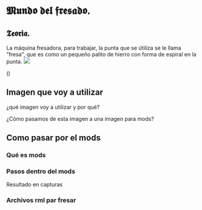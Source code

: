 # 𝕸𝖚𝖓𝖉𝖔 𝖉𝖊𝖑 𝖋𝖗𝖊𝖘𝖆𝖉𝖔.

## 𝕿𝖊𝖔𝖗𝖎𝖆.
La máquina fresadora, para trabajar, la punta que se útiliza se le llama "fresa", que es como un pequeño palito de hierro con forma de espiral en la punta.
![](https://ae01.alicdn.com/kf/HTB1PYutOVXXXXXaXpXXq6xXFXXXm/Fresa-fresadora-de-1-16-1-2-pulgadas-fresa-fresadora-HSS-4-cuchillas-CNC-herramientas-fresadora.jpg_q50.jpg)

()

## Imagen que voy a utilizar

¿qué imagen voy a utilizar y por qué?

¿Cómo pasamos de esta imagen a una imagen para mods?

## Como pasar por el mods

### Qué es mods

### Pasos dentro del mods

Resultado en capturas

### Archivos rml par fresar

